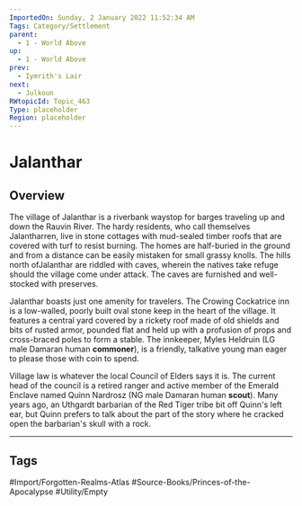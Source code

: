```yaml
---
ImportedOn: Sunday, 2 January 2022 11:52:34 AM
Tags: Category/Settlement
parent:
  - 1 - World Above
up:
  - 1 - World Above
prev:
  - Iymrith's Lair
next:
  - Julkoun
RWtopicId: Topic_463
Type: placeholder
Region: placeholder
---
```

# Jalanthar
## Overview
The village of Jalanthar is a riverbank waystop for barges traveling up and down the Rauvin River. The hardy residents, who call themselves Jalantharren, live in stone cottages with mud-sealed timber roofs that are covered with turf to resist burning. The homes are half-buried in the ground and from a distance can be easily mistaken for small grassy knolls. The hills north ofJalanthar are riddled with caves, wherein the natives take refuge should the village come under attack. The caves are furnished and well-stocked with preserves.

Jalanthar boasts just one amenity for travelers. The Crowing Cockatrice inn is a low-walled, poorly built oval stone keep in the heart of the village. It features a central yard covered by a rickety roof made of old shields and bits of rusted armor, pounded flat and held up with a profusion of props and cross-braced poles to form a stable. The innkeeper, Myles Heldruin (LG male Damaran human **commoner**), is a friendly, talkative young man eager to please those with coin to spend.

Village law is whatever the local Council of Elders says it is. The current head of the council is a retired ranger and active member of the Emerald Enclave named Quinn Nardrosz (NG male Damaran human **scout**). Many years ago, an Uthgardt barbarian of the Red Tiger tribe bit off Quinn's left ear, but Quinn prefers to talk about the part of the story where he cracked open the barbarian's skull with a rock.


---
## Tags
#Import/Forgotten-Realms-Atlas #Source-Books/Princes-of-the-Apocalypse #Utility/Empty

